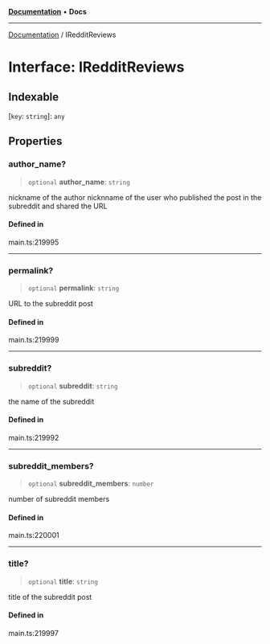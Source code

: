 [**Documentation**](../README.md) • **Docs**

***

[Documentation](../README.md) / IRedditReviews

# Interface: IRedditReviews

## Indexable

 \[`key`: `string`\]: `any`

## Properties

### author\_name?

> `optional` **author\_name**: `string`

nickname of the author
nicknname of the user who published the post in the subreddit and shared the URL

#### Defined in

main.ts:219995

***

### permalink?

> `optional` **permalink**: `string`

URL to the subreddit post

#### Defined in

main.ts:219999

***

### subreddit?

> `optional` **subreddit**: `string`

the name of the subreddit

#### Defined in

main.ts:219992

***

### subreddit\_members?

> `optional` **subreddit\_members**: `number`

number of subreddit members

#### Defined in

main.ts:220001

***

### title?

> `optional` **title**: `string`

title of the subreddit post

#### Defined in

main.ts:219997
